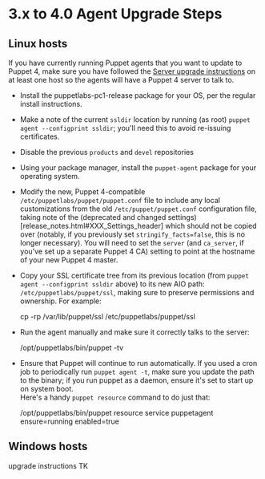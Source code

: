 # 3.x to 4.0 Agent Upgrade Steps

## Linux hosts

If you have currently running Puppet agents that you want to update to Puppet 4, make sure you have followed the [Server 
upgrade instructions](server_upgrade.markdown) on at least one host so the agents will have a Puppet 4 server to talk to.

* Install the puppetlabs-pc1-release package for your OS, per the regular install instructions.
* Make a note of the current `ssldir` location by running (as root) `puppet agent --configprint ssldir`; you'll need 
  this to avoid re-issuing certificates.
* Disable the previous `products` and `devel` repositories
* Using your package manager, install the `puppet-agent` package for your operating system.
* Modify the new, Puppet 4-compatible `/etc/puppetlabs/puppet/puppet.conf` file to include any local customizations from 
  the old `/etc/puppet/puppet.conf` configuration file, taking note of the (deprecated and changed 
  settings)[release_notes.html#XXX_Settings_header] which should not be copied over (notably, if you previously set 
  `stringify_facts=false`, this is no longer necessary).  You will need to set the `server` (and `ca_server`, if you've 
  set up a separate Puppet 4 CA) setting to point at the hostname of your new Puppet 4 master.
* Copy your SSL certificate tree from its previous location (from `puppet agent --configprint ssldir` above) to its new 
  AIO path: `/etc/puppetlabs/puppet/ssl`, making sure to preserve permissions and ownership. For example:

    cp -rp /var/lib/puppet/ssl /etc/puppetlabs/puppet/ssl

* Run the agent manually and make sure it correctly talks to the server:

    /opt/puppetlabs/bin/puppet -tv

* Ensure that Puppet will continue to run automatically. If you used a cron job to periodically run `puppet agent -t`, 
make sure you update the path to the binary; if you run puppet as a daemon, ensure it's set to start up on system boot.  
Here's a handy `puppet resource` command to do just that:

   /opt/puppetlabs/bin/puppet resource service puppetagent ensure=running enabled=true

## Windows hosts

upgrade instructions TK
